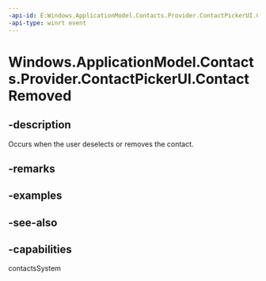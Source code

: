 ```yaml
---
-api-id: E:Windows.ApplicationModel.Contacts.Provider.ContactPickerUI.ContactRemoved
-api-type: winrt event
---
```


<!-- Event syntax
public event Windows.Foundation.TypedEventHandler ContactRemoved<Windows.ApplicationModel.Contacts.Provider.ContactPickerUI,  Windows.ApplicationModel.Contacts.Provider.ContactRemovedEventArgs>
-->

# Windows.ApplicationModel.Contacts.Provider.ContactPickerUI.ContactRemoved

## -description

Occurs when the user deselects or removes the contact.

## -remarks


## -examples

## -see-also

## -capabilities

contactsSystem
